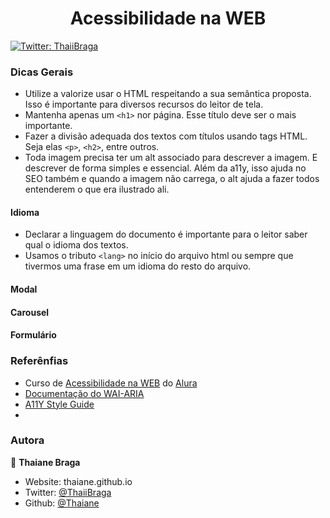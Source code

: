 <h1 align="center">Acessibilidade na WEB</h1>
<p>
  <a href="https://twitter.com/ThaiiBraga" target="_blank">
    <img alt="Twitter: ThaiiBraga" src="https://img.shields.io/twitter/follow/ThaiiBraga.svg?style=social" />
  </a>
</p>

### Dicas Gerais

 - Utilize a valorize usar o HTML respeitando a sua semântica proposta. Isso é importante para diversos recursos
   do leitor de tela.
 - Mantenha apenas um `<h1>` nor página. Esse título deve ser o mais importante.
 - Fazer a divisão adequada dos textos com títulos usando tags HTML. Seja elas `<p>`, `<h2>`, entre outros.
 - Toda imagem precisa ter um alt associado para descrever a imagem. E descrever de forma simples e essencial. 
   Além da a11y, isso ajuda no SEO também e quando a imagem não carrega, o alt ajuda a fazer todos entenderem o
   que era ilustrado ali.

#### Idioma

 - Declarar a linguagem do documento é importante para o leitor saber qual o idioma dos textos.
 - Usamos o tributo ```<lang>``` no início do arquivo html ou sempre que tivermos uma frase em um idioma do resto do arquivo.


#### Modal
#### Carousel
#### Formulário 

### Referênfias

* Curso de [Acessibilidade na WEB](https://www.alura.com.br/formacao-acessibilidade-web) do [Alura](https://www.alura.com.br/)
* [Documentação do WAI-ARIA](https://developer.mozilla.org/en-US/docs/Learn/Accessibility/WAI-ARIA_basics#What_is_WAI-ARIA)
* [A11Y Style Guide](https://a11y-style-guide.com/style-guide/)
* 

### Autora

👤 **Thaiane Braga**

* Website: thaiane.github.io
* Twitter: [@ThaiiBraga](https://twitter.com/ThaiiBraga)
* Github: [@Thaiane](https://github.com/Thaiane)
